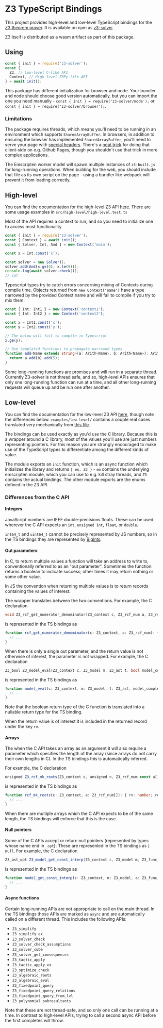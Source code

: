 # Z3 TypeScript Bindings

This project provides high-level and low-level TypeScript bindings for the [Z3 theorem prover](https://github.com/Z3Prover/z3). It is available on npm as [z3-solver](https://www.npmjs.com/package/z3-solver).

Z3 itself is distributed as a wasm artifact as part of this package.

## Using

```javascript
const { init } = require('z3-solver');
const {
  Z3, // Low-level C-like API
  Context, // High-level Z3Py-like API
} = await init();
```

This package has different initialization for browser and node. Your bundler and node should choose good version automatically, but you can import the one you need manually - `const { init } = require('z3-solver/node');` or `const { init } = require('z3-solver/browser');`.

### Limitations

The package requires threads, which means you'll need to be running in an environment which supports `SharedArrayBuffer`. In browsers, in addition to ensuring the browser has implemented `SharedArrayBuffer`, you'll need to serve your page with [special headers](https://web.dev/coop-coep/). There's a [neat trick](https://github.com/gzuidhof/coi-serviceworker) for doing that client-side on e.g. Github Pages, though you shouldn't use that trick in more complex applications.

The Emscripten worker model will spawn multiple instances of `z3-built.js` for long-running operations. When building for the web, you should include that file as its own script on the page - using a bundler like webpack will prevent it from loading correctly.

## High-level

You can find the documentation for the high-level Z3 API [here](https://z3prover.github.io/api/html/js/index.html). There are some usage examples in `src/high-level/high-level.test.ts`

Most of the API requires a context to run, and so you need to initialize one to access most functionality.

```javascript
const { init } = require('z3-solver');
const { Context } = await init();
const { Solver, Int, And } = new Context('main');

const x = Int.const('x');

const solver = new Solver();
solver.add(And(x.ge(0), x.le(9)));
console.log(await solver.check());
// sat
```

Typescript types try to catch errors concerning mixing of Contexts during compile time. Objects returned from `new Context('name')` have a type narrowed by the provided Context name and will fail to compile if you try to mix them.

```typescript
const { Int: Int1 } = new Context('context1');
const { Int: Int2 } = new Context('context2');

const x = Int1.const('x');
const y = Int2.const('y');

// The below will fail to compile in Typescript
x.ge(y);
```

```typescript
// Use templated functions to propagate narrowed types
function add<Name extends string>(a: Arith<Name>, b: Arith<Name>): Arith<Name> {
  return a.add(b).add(5);
}
```

Some long-running functions are promises and will run in a separate thread.
Currently Z3-solver is not thread safe, and so, high-level APIs ensures that only one long-running function can run at a time, and all other long-running requests will queue up and be run one after another.

## Low-level

You can find the documentation for the low-level Z3 API [here](https://z3prover.github.io/api/html/z3__api_8h.html), though note the differences below. `examples/low-level/` contains a couple real cases translated very mechanically from [this file](https://github.com/Z3Prover/z3/blob/90fd3d82fce20d45ed2eececdf65545bab769503/examples/c/test_capi.c).

The bindings can be used exactly as you'd use the C library. Because this is a wrapper around a C library, most of the values you'll use are just numbers representing pointers. For this reason you are strongly encouraged to make use of the TypeScript types to differentiate among the different kinds of value.

The module exports an `init` function, which is an async function which initializes the library and returns `{ em, Z3 }` - `em` contains the underlying emscripten module, which you can use to e.g. kill stray threads, and `Z3` contains the actual bindings. The other module exports are the enums defined in the Z3 API.

### Differences from the C API

#### Integers

JavaScript numbers are IEEE double-precisions floats. These can be used wherever the C API expects an `int`, `unsigned int`, `float`, or `double`.

`int64_t` and `uint64_t` cannot be precisely represented by JS numbers, so in the TS bindings they are represented by [BigInts](https://developer.mozilla.org/en-US/docs/Web/JavaScript/Data_structures#bigint_type).

#### Out parameters

In C, to return multiple values a function will take an address to write to, conventionally referred to as an "out parameter". Sometimes the function returns a boolean to indicate success; other times it may return nothing or some other value.

In JS the convention when returning multiple values is to return records containing the values of interest.

The wrapper translates between the two conventions. For example, the C declaration

```c
void Z3_rcf_get_numerator_denominator(Z3_context c, Z3_rcf_num a, Z3_rcf_num * n, Z3_rcf_num * d);
```

is represented in the TS bindings as

```ts
function rcf_get_numerator_denominator(c: Z3_context, a: Z3_rcf_num): { n: Z3_rcf_num; d: Z3_rcf_num } {
  // ...
}
```

When there is only a single out parameter, and the return value is not otherwise of interest, the parameter is not wrapped. For example, the C declaration

```c
Z3_bool Z3_model_eval(Z3_context c, Z3_model m, Z3_ast t, bool model_completion, Z3_ast * v);
```

is represented in the TS bindings as

```ts
function model_eval(c: Z3_context, m: Z3_model, t: Z3_ast, model_completion: boolean): Z3_ast | null {
  // ...
}
```

Note that the boolean return type of the C function is translated into a nullable return type for the TS binding.

When the return value is of interest it is included in the returned record under the key `rv`.

#### Arrays

The when the C API takes an array as an argument it will also require a parameter which specifies the length of the array (since arrays do not carry their own lengths in C). In the TS bindings this is automatically inferred.

For example, the C declaration

```js
unsigned Z3_rcf_mk_roots(Z3_context c, unsigned n, Z3_rcf_num const a[], Z3_rcf_num roots[]);
```

is represented in the TS bindings as

```ts
function rcf_mk_roots(c: Z3_context, a: Z3_rcf_num[]): { rv: number; roots: Z3_rcf_num[] } {
  // ...
}
```

When there are multiple arrays which the C API expects to be of the same length, the TS bindings will enforce that this is the case.

#### Null pointers

Some of the C APIs accept or return null pointers (represented by types whose name end in `_opt`). These are represented in the TS bindings as `| null`. For example, the C declaration

```js
Z3_ast_opt Z3_model_get_const_interp(Z3_context c, Z3_model m, Z3_func_decl a);
```

is represented in the TS bindings as

```ts
function model_get_const_interp(c: Z3_context, m: Z3_model, a: Z3_func_decl): Z3_ast | null {
  // ...
}
```

#### Async functions

Certain long-running APIs are not appropriate to call on the main thread. In the TS bindings those APIs are marked as `async` and are automatically called on a different thread. This includes the following APIs:

- `Z3_simplify`
- `Z3_simplify_ex`
- `Z3_solver_check`
- `Z3_solver_check_assumptions`
- `Z3_solver_cube`
- `Z3_solver_get_consequences`
- `Z3_tactic_apply`
- `Z3_tactic_apply_ex`
- `Z3_optimize_check`
- `Z3_algebraic_roots`
- `Z3_algebraic_eval`
- `Z3_fixedpoint_query`
- `Z3_fixedpoint_query_relations`
- `Z3_fixedpoint_query_from_lvl`
- `Z3_polynomial_subresultants`

Note that these are not thread-safe, and so only one call can be running at a time. In contrast to high-level APIs, trying to call a second async API before the first completes will throw.
